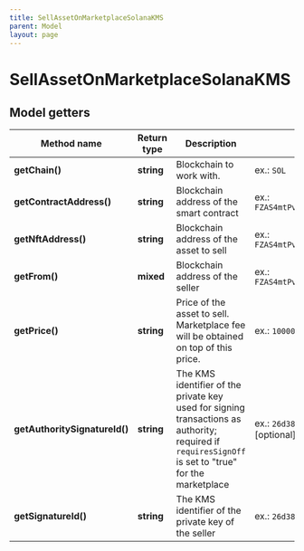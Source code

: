 ```yaml
---
title: SellAssetOnMarketplaceSolanaKMS
parent: Model
layout: page
---
```


# SellAssetOnMarketplaceSolanaKMS

## Model getters

Method name | Return type | Description | Notes
------------ | ------------- | ------------- | -------------
**getChain()** | **string** | Blockchain to work with. | ex.: `SOL`
**getContractAddress()** | **string** | Blockchain address of the smart contract | ex.: `FZAS4mtPvswgVxbpc117SqfNgCDLTCtk5CoeAtt58FWU`
**getNftAddress()** | **string** | Blockchain address of the asset to sell | ex.: `FZAS4mtPvswgVxbpc117SqfNgCDLTCtk5CoeAtt58FWU`
**getFrom()** | **mixed** | Blockchain address of the seller | ex.: `FZAS4mtPvswgVxbpc117SqfNgCDLTCtk5CoeAtt58FWU`
**getPrice()** | **string** | Price of the asset to sell. Marketplace fee will be obtained on top of this price. | ex.: `100000`
**getAuthoritySignatureId()** | **string** | The KMS identifier of the private key used for signing transactions as authority; required if <code>requiresSignOff</code> is set to "true" for the marketplace | ex.: `26d3883e-4e17-48b3-a0ee-09a3e484ac83` [optional]
**getSignatureId()** | **string** | The KMS identifier of the private key of the seller | ex.: `26d3883e-4e17-48b3-a0ee-09a3e484ac83`

